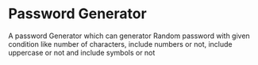 # Password Generator

A password Generator which can generator Random password with given condition like number of characters, include numbers or not, include uppercase or not and include symbols or not
